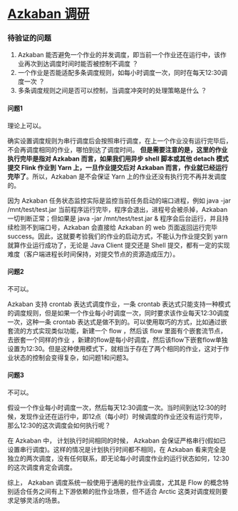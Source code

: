 # [Azkaban 调研](http://doc.hz.netease.com/pages/viewpage.action?pageId=275972366)

### 待验证的问题

1. Azkaban 能否避免一个作业的并发调度，即当前一个作业还在运行中，该作业再次到达调度时间时能否被控制不调度 ？
2. 一个作业是否能适配多条调度规则，如每小时调度一次，同时在每天12:30调度一次 ？
3. 多条调度规则之间是否可以控制，当调度冲突时的处理策略是什么 ？

 

#### 问题1

理论上可以。

确实设置调度规则为串行调度后会按照串行调度，在上一个作业没有运行完毕后，不会再调度相同的作业，哪怕到达了调度时间。 **但是需要注意的是，这里的作业执行完毕是指对 Azkaban 而言，如果我们用异步 shell 脚本或其他 detach 模式提交 Flink 作业到 Yarn 上，一旦作业提交后对 Azkaban 而言，作业就已经运行完毕了**。所以，Azkaban 是不会保证 Yarn 上的作业还没有执行完不再并发调度的。

因为 Azkaban 任务状态监控实际是监控当前任务启动的端口进程，例如 java -jar /mnt/test/test.jar 当前程序运行完毕，程序会退出，进程号会被杀掉，Azkaban 一切判断正常；但如果是 java -jar /mnt/test/test.jar & 程序会后台运行，并且持续检测不到端口号，Azkaban 会直接给 Azkaban 的 web 页面返回运行完毕 success。因此，这就要考验我们的作业的启动方式，不能认为作业提交到 yarn 就算作业运行成功了，无论是 Java Client 提交还是 Shell 提交，都有一定的实现难度（客户端进程长时间保持，对提交节点的资源造成压力）。

#### 问题2

不可以。

Azkaban 支持 crontab 表达式调度作业，一条 crontab 表达式只能支持一种模式的调度规则，但是如果一个作业每小时调度一次，同时要求该作业每天12:30调度一次，这种一条 crontab 表达式是做不到的。可以使用取巧的方式，比如通过嵌套流的方式实现类似功能，新建一个 flow ，然后该 flow 里面有个嵌套流节点，去嵌套一个同样的作业 ，新建的flow是每小时调度，然后该flow下嵌套flow单独设置为12:30。但是这种使用模式下，就相当于存在了两个相同的作业，这对于作业状态的控制会变得复杂，如问题1和问题3。

#### 问题3

不可以。

假设一个作业每小时调度一次，然后每天12:30调度一次。当时间到达12:30的时候，发现作业还在运行中，即12点（每小时）时候调度的作业还没有运行完毕，那么12:30的这次调度会如何执行呢？

在 Azkaban 中， 计划执行时间相同的时候， Azkaban 会保证严格串行(假如已设置串行调度)。这样的情况是计划执行时间都不相同，在 Azkaban 看来完全是独立的两次调度，没有任何联系，即无论每小时调度作业的运行状态如何，12:30的这次调度肯定会调度。

 

 

 

综上， Azkaban 调度系统一般使用于通用的批作业调度，尤其是 Flow 的概念特别适合任务之间有上下游依赖的批作业场景，但不适合 Arctic 这类对调度规则要求足够灵活的场景。